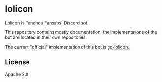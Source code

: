 # lolicon

Lolicon is Tenchou Fansubs' Discord bot.

This repository contains mostly documentation; the implementations
of the bot are located in their own repositories.

The current "official" implementation of this bot is
[go-lolicon](https://github.com/tenchoufansubs/go-lolicon).

## License

Apache 2.0
